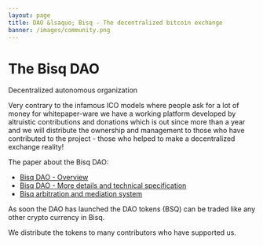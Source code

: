 ```yaml
---
layout: page
title: DAO &lsaquo; Bisq - The decentralized bitcoin exchange
banner: /images/community.png
---
```

# The Bisq DAO

Decentralized autonomous organization

Very contrary to the infamous ICO models where people ask for a lot of money for whitepaper-ware we have a working platform developed by altruistic contributions and donations which is out since more than a year and we will distribute the ownership and management to those who have contributed to the project - those who helped to make a decentralized exchange reality!

The paper about the Bisq DAO:

 - [Bisq DAO - Overview](https://docs.google.com/document/d/1bl0GxRYDBkvcxzbgc8FR3dtHra-LJ4HmcZnG3itamQw)
 - [Bisq DAO - More details and technical specification](https://docs.google.com/document/d/1jj7bABnf9apjhaa99VQUoRsIHa7I2nlcUu2sNnIReFs)
 - [Bisq arbitration and mediation system](https://docs.google.com/document/d/1DXEVEfk4x1qN6QgIcb2PjZwU4m7W6ib49wCdktMMjLw)

As soon the DAO has launched the DAO tokens (BSQ) can be traded like any other crypto currency in Bisq.

We distribute the tokens to many contributors who have supported us.
